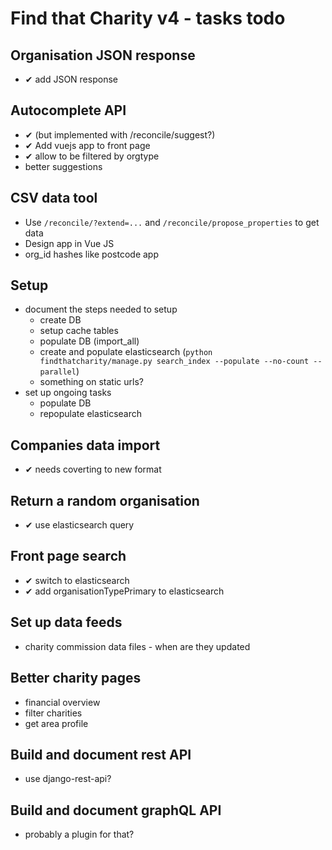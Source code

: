 # Find that Charity v4 - tasks todo

## Organisation JSON response

- ✔ add JSON response

## Autocomplete API

- ✔ (but implemented with /reconcile/suggest?)
- ✔ Add vuejs app to front page
- ✔ allow to be filtered by orgtype
- better suggestions

## CSV data tool

- Use `/reconcile/?extend=...` and `/reconcile/propose_properties` to get data
- Design app in Vue JS
- org_id hashes like postcode app

## Setup

- document the steps needed to setup
    - create DB
    - setup cache tables
    - populate DB (import_all)
    - create and populate elasticsearch (`python findthatcharity/manage.py search_index --populate --no-count --parallel`)
    - something on static urls?
- set up ongoing tasks
    - populate DB
    - repopulate elasticsearch

## Companies data import

- ✔ needs coverting to new format

## Return a random organisation

- ✔ use elasticsearch query

## Front page search

- ✔ switch to elasticsearch
- ✔ add organisationTypePrimary to elasticsearch

## Set up data feeds

- charity commission data files - when are they updated

## Better charity pages

- financial overview
- filter charities
- get area profile

## Build and document rest API

- use django-rest-api?

## Build and document graphQL API

- probably a plugin for that?
